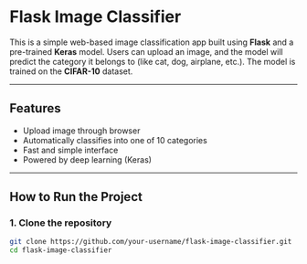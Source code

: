 # Flask Image Classifier 

This is a simple web-based image classification app built using **Flask** and a pre-trained **Keras** model. Users can upload an image, and the model will predict the category it belongs to (like cat, dog, airplane, etc.). The model is trained on the **CIFAR-10** dataset.

---

##  Features

- Upload image through browser
- Automatically classifies into one of 10 categories
- Fast and simple interface
- Powered by deep learning (Keras)

---

##  How to Run the Project

### 1. Clone the repository
```bash
git clone https://github.com/your-username/flask-image-classifier.git
cd flask-image-classifier
